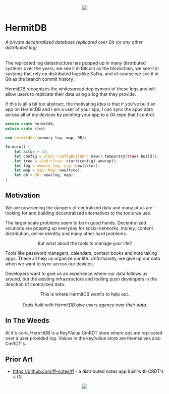 <p align="center">
  <img src="art/george.svg"></img>
</p>

# HermitDB

######  A private decentralized database replicated over Git (or any other distributed log)

The replicated log datastructure has popped up in many distributed systems over the years, we see it in Bitcoin as the blockchain, we see it in systems that rely on distributed logs like Kafka, and of course we see it in Git as the branch commit history.

HermitDB recognizes the whitespread deployment of these logs and will allow users to replicate their data using a log that they provide.

If this is all a bit too abstract, the motivating idea is that if you've built an app on HermitDB and I am a user of your app, I can sync the apps data across all of my devices by pointing your app to a Git repo that I control.

``` rust
extern crate hermitdb;
extern crate sled;

use hermitdb::{memory_log, map, DB};

fn main() {
	let actor = 32;
    let config = sled::ConfigBuilder::new().temporary(true).build();
    let tree = sled::Tree::start(config).unwrap();
    let log = memory_log::Log::new(actor);
    let map = map::Map::new(tree);
    let db = DB::new(log, map);
}
```

## Motivation

We are now seeing the dangers of centralized data and many of us are looking for and building decentralized alternatives to the tools we use.

The larger scale problems seem to be in good hands. Decentralized solutions are popping up everyday for social networks, money, content distribution, online identity and many other hard problems.

<p align="center">
	But what about the tools to manage your life?
</p>

Tools like password managers, calendars, contact books and note taking apps. These all help us organize our life. Unfortunatly, we give up our data when we want to sync across our devices.

Developers want to give us an experience where our data follows us around, but the existing infrastructure and tooling push developers in the direction of centralized data.
<p align="center">
	This is where HermitDB want's to help out.
	<br>
	<br>
	<i>Tools built with HermitDB give users agency over their data.</i>
</p>
	
## In The Weeds

At it's core, HermitDB is a Key/Value CmRDT store where ops are replicated over a user provided log. Values in the key/value store are themselves also CmRDT's.

## Prior Art

- https://github.com/ff-notes/ff - a distributed notes app built with CRDT's + Git

<p align="center">
  <img src="art/amanita.svg"></img>
</p>

